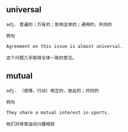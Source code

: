 ## universal
```
adj. 普遍的；万有的；影响全体的；通用的，共同的

例句

Agreement on this issue is almost universal.

这个问题几乎取得全体一致的意见。
```
## mutual
```
adj. （感情，行动）相互的，彼此的；共同的

例句

They share a mutual interest in sports.

他们对体育运动兴趣相投
```